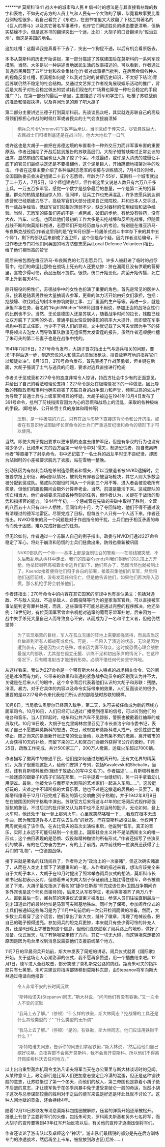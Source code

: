 ******# 莫斯科1941 战火中的城市和人民 #
借书时的想法是与其直接看枯燥的数字和表格，不如先对苏方的人员士气和人民有一个大致的了解，毕竟看故事要比看战例轻松很多，我自己看完了《东进》，在图书馆里又大致翻了下格兰特著名的《巨人的搏斗》以及其它著名军事著作，也许它们阐述胜负的缘由要更清晰，但确实枯燥不少。但是这本书的翻译突出一个迷，比如：大胡子的口音翻译为“佐治亚州”，而这是美国的地名。

追加吐槽：这翻译我是真看不下去了，突出一个狗屁不通，以后有机会看原版去。
  
本书从莫斯科的历史开始讲起，第一部分描述了苏联建国后在莫斯科的一系列军政措施，当然，大多是以一种讲述当地居民生活的故事描述的。可以看到，作者通过普通市民展现了五年计划和农业集体化(作者对此事相当批判，在后面会借各种人的视角反复吐槽，但真相如何呢？以我对当时的贫瘠历史知识，不太好下结论)背后苏联仍然不稳定的社会结构。又通过文艺界工作者视角展现娱乐活动的推广，背后是大胡子对社会稳定做出的尝试(我们现在的广场舞也算是一种社会稳定的手段推广？)。在第一部分的最后一章里，主要描述了将军和学生们，吐槽了苏联战前的准备和情报抉择，以及喜闻乐见的涮了吧大胡子

第二部分主要讲述三德子打到莫斯科前。先谈谈民众吧，其实就连苏联自己的高级将领们都担心作战的时候红军或者民众的士气会直接崩溃掉

> 炮兵总司令Voronov将军数年后承认，当消息终于传来说，尽管悬殊巨大，农民战士们归根到底还是在战斗时，他大大地松了一口气

或许这也是大胡子一直把在苏德边境的布置看作一种外交压力而非军事布置的重要原因。作者还描绘了开战后接到报告的苏联高层们，大胡子短暂缺席过正常会议的出席，显然前线的进展也让大胡子惊了个呆，不过最终，或许是大清洗的威慑让手底下的官员们最终决定还是不要推翻他，这个泥足巨人，开始蹒跚地招架对手的攻击。
作者在这章主要介绍了各种临时志愿军的招募与训练情况，7月4日的时候，全国国防委员会决定组建二十五个志愿师，年龄为17-55岁，莫斯科一个城市就出了二十万人，7月5日，12个师组建完毕，但作者这里又说总人数只有六万八千多士兵，一万五百多军官，感觉一个数字是战争最后的总量，一个是第二天的招募量。群众的热情是相当惊人的，但同样，征兵工作也充满混乱，许多志愿兵到达训练营就已经筋疲力尽了，高级军官们大部分还来自正规院校，并和日本人交手过，有一些战争经验，低级军官们就相对薄弱不少，缺乏对器材的使用经验和战争经验。当然，志愿军的装备们差的不是一点两点，破旧的步枪，有枪没有弹药，没有大衣、汽车、火炮。也因此他们最初的工作大多是去挖战壕和反坦克战壕，但随着战线不断的向莫斯科推进，志愿师们开始经历血与火的考验，特别是在维亚济马-布良斯克战役后(作者这里用的是“在10月份那一轮屠杀式战斗中幸存下来的其中五个师”)，剩下的部队后来都成了近卫师，这个倒是存个疑，因为作者没给编号，不过作者还专门将他们同英国的地方防御志愿兵(Local Defence Volunteer)相比，给了他们相当高的赞誉

而后来被包围在维亚济马-布良斯克的七万志愿兵们，许多人被赶进了临时的战俘营中。他们的命运比那些在战场上死去的人还要悲惨：挤在漏雨且没有供暖的营房里，食物少得可怜，药品压根不提供。很快，伤口开始恶化，病菌开始传播，死亡率上升到每天4%。

除开服役的男性们，苏德战争中的女性也扮演了重要的角色，首先是常见的医护人员，接着是随着男性被大量抽调去参军，更重的体力活开始由妇女们承担，包括：挖战壕、砍伐附近的树木来修筑防御工事、工厂里面的生产等等。再进一步，就是承担军事任务，著名的“NightWitcher”588师团自不用说，参加正面的战场女性们的比例也不少。当然，无论是德国人还是苏联人，随着战争时间的拉长，残酷已经让双方脱下了文明的外衣，普通平民女性受到侵犯的机率大大提升，而即使在军事机构中有正式任职，也少不了男人们的窥视，文中就记载了朱可夫曾因为手下的装甲将领出去泡女人而导致军队散漫无组织而大发雷霆的报告，虽然作者还顺便吐槽了朱可夫的第二任妻子也是在战争中找的。

1941年7月26日，227号命令发布，大胡子首次指出士气与逃兵相关的问题，要求“不得后退一步，制造恐慌的人和懦夫必须当场枪决，擅自放弃阵地的指挥官们以叛徒处决”。8月16日，270号命令发布，首先表扬了作战英勇者，但关键在后面，大胡子强调了士气与逃兵的问题，要求对逃兵直接进行枪毙

作者关于惩戒营和227命令的态度非常令人惊讶，持西方社会中少有的正面意见，并给出了自己的看法和理论支持：227命令是处在极端情况下的一种做法，因此导致的残酷政审和审判也确实损害了苏联自身的战争潜力和声誉，频率过高的处决行为导致了普通士兵与上级军官相互的怀疑。大胡子被迫在1941年10月4日发布了391号命令，批判了前线指挥官因为内心的恐慌和战场上的混乱，采取的各种极端的手段。(即枪杀、公开处罚士兵的身体和精神等)
> 压制，是一种极端的方式，只有在战斗形势下直接违背命令和公开抗拒，或者在有意识地试图破坏长官命令的士兵们严重违反纪律和命令的情形下才可以使用。

当然，即使大胡子提出要求以更审慎的态度去维护军纪，但是有争议的行为也没有减少多少，比如朱可夫的西方面第一号命令中对“懦夫，制造恐慌者，擅自撤离阵地者”等直接下了射杀命令。书中还记载了一名士兵的战友平时无不良纪律，却因为站岗时的小差被要求脱光了衣服，站在雪地一整晚。

别动队因为有权利当场枪杀制造恐慌者和懦夫，所以当撤退者被NVKD逮捕时，会被要求报上职级，询问部队情况，被判处有罪者会被当场枪决，其它人则大多数会被分配到惩戒队。惩戒队的服役时间从一个月到三个月不等，进入者会被没收所有奖章，但他们的服役期间会额外计算养老金，当然，前提是能活下来。惩戒部队的伤亡相当大，他们会被要求完成各种苛刻的任务，但作者认为，关键在于战场的形势和指挥官的能力。1944年年初，一个惩戒营在先锋的突破中取得了胜利，全营的八百五十人只有四十人牺牲，但同年的十月，为了夺回阵地，他们不得不通过没有清理过的德军地雷区。尽管完成了目标，但每五个人只有一个人活下来。作者还指出，NVKD带来的另一个问题是对于作战指令的干扰，士兵们由于相互矛盾的命令而处于困惑，难以完成好自己的任务。

但无论如何，作者通过一个苏联人自己的例子指出，政委与NVKD们通过227命令稳定了军心，将处于崩溃和恐慌的士兵们拯救出来，防线也重新被巩固
> NVKD部队的一个师——基本上都是强制征召的警察——在前线被突破，不久后散乱地从树林中走出。我们的政委Ksendz叫我们朝他们的头顶上方开枪。他举起喇叭高喊着命令逃兵们趴下，他们照办了，恐慌当然也就被制止了。Ksendz接着便将他们归于各自的部署，接着召集他们的军官，然后将他们送回前线，没有发现任何伤亡，但是他告诉他们，如果他们再次陷入恐慌，那么机枪手将会射杀他们。

作者还指出：270号命令中的内容在其它国家的军规中也有类似条文：包括对通敌、不与敌人交战、不追杀敌人、企图投降等行为的皇家海军官兵，可以直接被军事法庭判定有罪并处死，而且，这些事情不可能总是通过完整的程序解决。他还举例：19世纪时，有位英国军官曾命令机枪对逃窜的葡萄牙盟军扫射，后来因为一战中失手杀死大量自己人而导致良心不安，从而成为了一名和平主义者，但他仍然坚持：
> 为了实现艰苦的目标，军人在孤立无援的阵地上需要顽强坚持，而且应当这样做直到所有人都战死或负伤。可是，一旦陷入了溃逃的状态，无论是因为遭到袭击，还是因为火力悬殊，或者因为寡不敌众，这时候恐慌心理会战胜最强大的部队，尤其是在孤立无援、训练不足和初出茅庐的情况下。在这种情况下，只有瞄准射击才能扭转形势。必须不惜任何代价坚守阵地。

从这样看来，我认为227命令是一个带有斯大林本人特点的战场相关命令，它的阐述是冰冷而有力的，它带来的效果和普通的紧急战争动员令的区别我认为并不大，关键是在后来人们的眼中，这个命令背后代表着他们认识的大胡子和苏联：残酷，冷漠，暴力，对于它具体的内容以及命令实际带来的效果，人们反而谈论的很少，重要的是以227号命令来代表他们所认识的那段战时苏联的模样。

10月8日，当局承认奥廖尔已经落入敌手，第二天，朱可夫被任命成为新的西线方面军司令。10月16日，人们已经可以通过广播受到德军的信号，可以听到他们的电台和音乐，当人们早起时，电车和公共汽车不见踪影，警察也被戴着红袖章的成员取代。10月19日晚，大胡子在克里姆林宫里召见了市长普洛宁和市委书记，表明了自己不愿放弃莫斯科的想法，次日，政府宣布莫斯科进入戒严。恐慌性逃亡被停止，随之而来的是重新开张正常的营业活动，以及有条不紊的撤离，离开城市的人会获得10天的补给，而留下来的工人和官员们会额外获得16公斤的面粉。11月25日，疏散工作完成，共计500家工厂，200万人撤离，运载火车超过7000辆。

作者描写了撤离中的普通平民，他们是如何通过划船离开的，还有文化界的精英们，大胡子很重视这批人，给他们安排了专列，包括Kavalevski和Shebalin，当然，还有肖斯塔科维奇(我终于敢放心的写中文名了)。作者描述“……肖斯塔科维奇一脸迷惑的跟妻子和孩子们站在那里，一只手提着一台缝纫机，另一只手拿着幼儿用便盆。最后，他被允许与俄罗斯大剧院的艺术家们一起进入车厢……”。这段挺好玩的，灾难之中不知所措的大音乐家，他也不过是这撤退的居民的一员罢了。肖斯塔科维奇于12月17日完成了著名的第七交响曲(列宁格勒)，并于1942年8月9日在在被围困的列宁格勒中演出。苏联官方后来将这与41年的红场阅兵式视作顽强抵抗的象征，不过后世的批评家又认为其中也不乏对当局的批评。无论如何，登上火车时，他还处于“我一登上那列火车，心里就突然咯噔一下……我现在根本无法作曲，因为我知道许多人正在失去生命”的状态，而在莫斯科战役过后，他仅用了两周就完成了该作品，在古比雪夫的首次出演结束后，他说到“音乐，真正的音乐，实际上永远不可能归结到一个主题上。国家社会主义并不是法西斯主义的唯一形式；这个曲目表现的是恐惧、奴役和精神枷锁的所有形式。”作者还描写了些演员们的故事，有的在后方奋力生产，有的上了前线。其中前线的一位演员还获得了士兵们的“礼物”，一位德国战俘。

接下来就是著名的红场阅兵了，作者称之为“政治上的一次豪赌”，但这次确实赌赢了，从而在人类史上留下了浓墨重彩的一笔。从作者的描述来看，想法应该完全来自于大胡子本人，大胡子在10月时提出了照常举办阅兵仪式的想法，莫斯科市长和书记起初表示反对，但随着朱可夫向大胡子保证前线上能扛得住德军，命令被颁发了下来。大胡子最先指派了著名的“捷尔任斯基”师完成该任务(卫国战争期间许多外宾也是这个师负责接待的)，后来又从军校学生，老兵等拼凑齐了两万八千人。直到最后一刻，阅兵前的演讲仪式请柬才被发出，参演人员们往往直到最后一刻才知道此行的最终地址是马雅可夫斯基地铁站。同样为了保密，参加阅兵仪式的士兵们被通知这些练习是为了11月中旬前后的一次公开检阅而做的准备。然而，大多数士兵看穿了这个谎言，他们拿出了新大衣，缝补了徽章，清理了枪械设备，把自己的靴子擦得透亮。参加阅兵的坦克兵更惨，本来就只有些少得可怜的补充人员，还是6日晚上才被告知这个信息，但他们连夜勘察了阅兵路上的地形，做好了准备，仪式当天，除了有辆坦克走错了方向，其它一切无大碍，而这辆坦克走错的原因是因为电台里收到消息说需要他们支援前线某个地方。

11月7日的早晨阅兵开始前，斯大林发表了简短的讲话，阅兵仪式就着《国际歌》开始。关于这场让人心潮澎湃的仪式，我不愿再多赘述，用一个插曲结束吧。12月1日，德军进入全线攻击，部分突破了莫札斯克公路的防线，距离朱可夫的指挥部只有七英里。朱可夫建议将指挥部转移到莫斯科东部，由Stepanov将军向斯大林通过电话向他报告：
> 令人非常不安的长时间沉默
> 
> “斯特帕诺夫(Stepanov)同志，”斯大林说，“问问他们有没有铁锹。”又一次令人不安的沉默


> “我马上去了解。”（停顿）“什么样的铁锹，斯大林同志？挖战壕的工具还是什么其他类型的？”
> “什么类型的无所谓”
> 
> “我马上去了解。”（停顿）“是的，有铁锹，斯大林同志。他们应该用铁锹干什么？”
> 
> “斯特帕诺夫同志，告诉你的同志们拿起铁锹，”斯大林说，“然后给他们自己挖好坟墓。总指挥部不会离开莫斯科，我不会离开莫斯科。所以他们不得离开佩库希科沃去任何地方。”


以上出自重型轰炸机司令戈洛凡诺夫将军当天在办公室里与斯大林谈话时的见闻。从某种意义上，政治家们是比军人们更加意志坚定且冷漠的混蛋，但正是这种钢铁般的意志，让苏联挺过了第一个冬天，而他们的敌人，第三帝国也是靠着小胡子绝不后退的意志，才让德军免于在冬季风暴中免于遭受拿破仑一般的命运，当然小胡子这次与总参谋部较量的胜利对于之后的德军来说是好还是坏此处就不讨论了。这种人间地狱的景象，还会持续4年。

随着12月13日苏联发布消息莫斯科包围圈被解除，压紧的弹簧开始逐渐被松开。报纸上刊登了主要将军们的头像，包括朱可夫，罗科索夫斯基和另外七名将军，而大胡子的宣传要等到43年红军开始反攻以后，有关他的宣传才逐渐压倒将军们。

作者还谈论了游击队以及卓娅这个“神话”，游击队们最精锐的部分是先在后方训练专门的渗透战术，然后再坐上卡车，被投放到敌占区(后补……)

